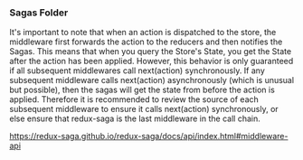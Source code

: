 ### Sagas Folder

It's important to note that when an action is dispatched to the store, the middleware first forwards the action to the reducers and then notifies the Sagas. This means that when you query the Store's State, you get the State after the action has been applied. However, this behavior is only guaranteed if all subsequent middlewares call next(action) synchronously. If any subsequent middleware calls next(action) asynchronously (which is unusual but possible), then the sagas will get the state from before the action is applied. Therefore it is recommended to review the source of each subsequent middleware to ensure it calls next(action) synchronously, or else ensure that redux-saga is the last middleware in the call chain.

https://redux-saga.github.io/redux-saga/docs/api/index.html#middleware-api
